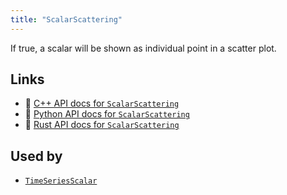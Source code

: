 ```yaml
---
title: "ScalarScattering"
---
```


If true, a scalar will be shown as individual point in a scatter plot.


## Links
 * 🌊 [C++ API docs for `ScalarScattering`](https://ref.rerun.io/docs/cpp/stable/structrerun_1_1components_1_1ScalarScattering.html)
 * 🐍 [Python API docs for `ScalarScattering`](https://ref.rerun.io/docs/python/stable/common/components#rerun.components.ScalarScattering)
 * 🦀 [Rust API docs for `ScalarScattering`](https://docs.rs/rerun/latest/rerun/components/struct.ScalarScattering.html)


## Used by

* [`TimeSeriesScalar`](../archetypes/time_series_scalar.md)
